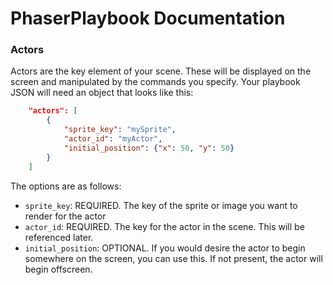 # PhaserPlaybook Documentation

### Actors

Actors are the key element of your scene.  These will be displayed on the screen and manipulated by the commands you specify.  Your playbook JSON will need an object that looks like this: 

```json
    "actors": [
        {
            "sprite_key": "mySprite",
            "actor_id": "myActor",
            "initial_position": {"x": 50, "y": 50}
        }
    ]
```

The options are as follows:

* `sprite_key`: REQUIRED.  The key of the sprite or image you want to render for the actor
* `actor_id`: REQUIRED.  The key for the actor in the scene.  This will be referenced later.
* `initial_position`: OPTIONAL.  If you would desire the actor to begin somewhere on the screen, you can use this.  If not present, the actor will begin offscreen.
